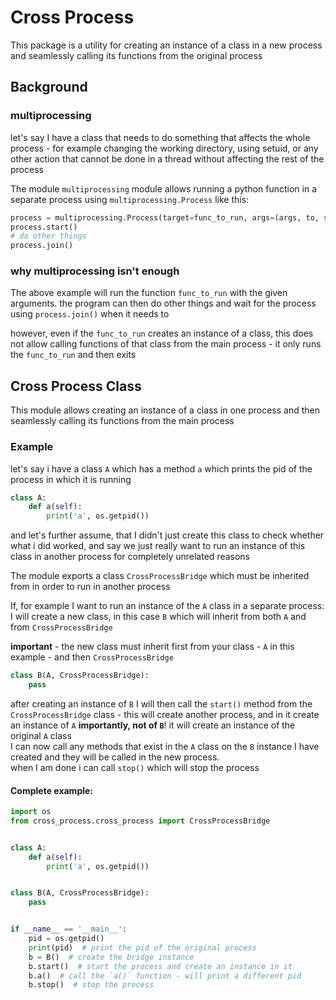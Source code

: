 # Cross Process

This package is a utility for creating an instance of a class in a new process and seamlessly calling its functions from
the original process  
  
## Background
### multiprocessing
let's say I have a class that needs to do something that affects the whole process - for example changing the working 
directory, using setuid, or any other action that cannot be done in a thread without affecting the rest of the process  

The module `multiprocessing` module allows running a python function in a separate process using
`multiprocessing.Process` like this:  
```python
process = multiprocessing.Process(target=func_to_run, args=(args, to, send))
process.start()
# do other things
process.join()
```

### why multiprocessing isn't enough 
The above example will run the function `func_to_run` with the given arguments. the program can then do other things and
wait for the process using `process.join()` when it needs to  
  
however, even if the `func_to_run` creates an instance of a class, this does not allow calling functions of that class
from the main process - it only runs the `func_to_run` and then exits

## Cross Process Class
This module allows creating an instance of a class in one process and then seamlessly calling its functions from the 
main process

### Example
let's say i have a class `A` which has a method `a` which prints the pid of the process in which it is running
```python
class A:
    def a(self):
        print('a', os.getpid())
```

and let's further assume, that I didn't just create this class to check whether what i did worked, and say we just
really want to run an instance of this class in another process for completely unrelated reasons  
  
The module exports a class `CrossProcessBridge` which must be inherited from in order to run in another process  
  
If, for example I want to run an instance of the `A` class in a separate process:  
I will create a new class, in this case `B` which will inherit from both `A` and from `CrossProcessBridge`
  
**important** - the new class must inherit first from your class - `A` in this example - and then `CrossProcessBridge`  

```python
class B(A, CrossProcessBridge):
    pass
```
after creating an instance of `B` I will then call the `start()` method from the `CrossProcessBridge` class - this will
create another process, and in it create an instance of `A` **importantly, not of `B`**! it will create an instance of
the original `A` class  
I can now call any methods that exist in the `A` class on the `B` instance I have created and they will be called in the
new process.  
when I am done i can call `stop()` which will stop the process

#### Complete example:

```python
import os
from cross_process.cross_process import CrossProcessBridge


class A:
    def a(self):
        print('a', os.getpid())


class B(A, CrossProcessBridge):
    pass


if __name__ == '__main__':
    pid = os.getpid()
    print(pid)  # print the pid of the original process
    b = B()  # create the bridge instance
    b.start()  # start the process and create an instance in it
    b.a()  # call the `a()` function - will print a different pid
    b.stop()  # stop the process
```

